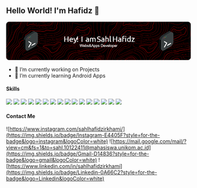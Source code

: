 ## Hello World! I'm Hafidz 👋

![hafidz](/github-header-image.png)

<!--
**sahlhafidzirkhami/sahlhafidzirkhami** is a ✨ _special_ ✨ repository because its `README.md` (this file) appears on your GitHub profile.

Here are some ideas to get you started:

- 🔭 I’m currently working on ...
- 🌱 I’m currently learning ...
- 👯 I’m looking to collaborate on ...
- 🤔 I’m looking for help with ...
- 💬 Ask me about ...
- 📫 How to reach me: ...
- 😄 Pronouns: ...
- ⚡ Fun fact: ...
-->

- 🔭 I’m currently working on Projects
- 🌱 I’m currently learning Android Apps

#### Skills

<img src = "https://img.shields.io/badge/HTML5-E34F26?style=for-the-badge&logo=html5&logoColor=white" /> <img src = "https://img.shields.io/badge/CSS3-1572B6?style=for-the-badge&logo=css3&logoColor=white" /> <img src = "https://img.shields.io/badge/JavaScript-F7DF1E?style=for-the-badge&logo=javascript&logoColor=black" /> <img src = "https://img.shields.io/badge/MySQL-005C84?style=for-the-badge&logo=mysql&logoColor=white" /> <img src = "https://img.shields.io/badge/React-20232A?style=for-the-badge&logo=react&logoColor=61DAFB"/> <img src = "https://img.shields.io/badge/Express%20js-000000?style=for-the-badge&logo=express&logoColor=white" /> <img src = "https://img.shields.io/badge/JWT-000000?style=for-the-badge&logo=JSON%20web%20tokens&logoColor=white"/> <img src = "https://img.shields.io/badge/next%20js-000000?style=for-the-badge&logo=nextdotjs&logoColor=white"/> <img src = "https://img.shields.io/badge/Node%20js-339933?style=for-the-badge&logo=nodedotjs&logoColor=white"/> <img src = "https://img.shields.io/badge/Postman-FF6C37?style=for-the-badge&logo=Postman&logoColor=white"/> <img src = "https://img.shields.io/badge/Tailwind_CSS-38B2AC?style=for-the-badge&logo=tailwind-css&logoColor=white"/> <img src = "https://img.shields.io/badge/Ant%20Design-1890FF?style=for-the-badge&logo=antdesign&logoColor=white"/> <img src = "https://img.shields.io/badge/Bootstrap-563D7C?style=for-the-badge&logo=bootstrap&logoColor=white"/> <img src = "https://img.shields.io/badge/Kotlin-B125EA?style=for-the-badge&logo=kotlin&logoColor=white"/> <img src = "https://img.shields.io/badge/VSCode-0078D4?style=for-the-badge&logo=visual%20studio%20code&logoColor=white"> <img src  = "https://img.shields.io/badge/Android_Studio-3DDC84?style=for-the-badge&logo=android-studio&logoColor=white"/>

#### Contact Me

![https://www.instagram.com/sahlhafidzirkhami/](https://img.shields.io/badge/Instagram-E4405F?style=for-the-badge&logo=instagram&logoColor=white) ![https://mail.google.com/mail/?view=cm&fs=1&to=sahl.10122411@mahasiswa.unikom.ac.id](https://img.shields.io/badge/Gmail-D14836?style=for-the-badge&logo=gmail&logoColor=white) ![https://www.linkedin.com/in/sahlhafidzirkhami](https://img.shields.io/badge/Linkedin-0A66C2?style=for-the-badge&logo=Linkedin&logoColor=white)
